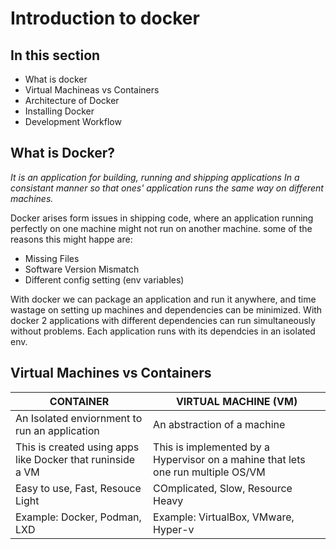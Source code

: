 # Introduction to docker

## In this section

- What is docker
- Virtual Machineas vs Containers
- Architecture of Docker
- Installing Docker
- Development Workflow

## What is Docker?

*It is an application for building, running and shipping applications In a consistant manner so that ones' application runs the same way on different machines.*

Docker arises form issues in shipping code, where an application running perfectly on one machine might not run on another machine. some of the reasons this might happe are:

- Missing Files
- Software Version Mismatch
- Different config setting (env variables)

With docker we can package an application and run it anywhere, and time wastage on setting up machines and dependencies can be minimized. With docker 2 applications with different dependencies can run simultaneously without problems. Each application runs with its dependcies in an isolated env.

## Virtual Machines vs Containers

| CONTAINER                        | VIRTUAL MACHINE (VM)             |
| -------------------------------- | -------------------------------- |
| An Isolated enviornment to run an application | An abstraction of a machine |
| This is created using apps like Docker that runinside a VM | This is implemented by a Hypervisor on a mahine that lets one run multiple OS/VM |
| Easy to use, Fast, Resouce Light | COmplicated, Slow, Resource Heavy |
| Example: Docker, Podman, LXD | Example: VirtualBox, VMware, Hyper-v |
